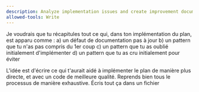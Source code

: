 ```yaml
---
description: Analyze implementation issues and create improvement documentation
allowed-tools: Write
---
```


Je voudrais que tu récapitules tout ce qui, dans ton implémentation du plan, est apparu comme :
a) un défaut de documentation pas à jour
b) un pattern que tu n'as pas compris du 1er coup
c) un pattern que tu as oublié initialement d'implémenter
d) un pattern que tu as cru initialement pour éviter

L'idée est d'écrire ce qui t'aurait aidé à implémenter le plan de manière plus directe, et avec un code de meilleure qualité. Reprends bien tous le processus de manière exhaustive.
Écris tout ça dans un fichier